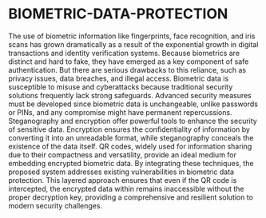 # BIOMETRIC-DATA-PROTECTION
The use of biometric information like fingerprints, face recognition, and iris scans has grown dramatically as a result of the exponential growth in digital transactions and identity verification systems. Because biometrics are distinct and hard to fake, they have emerged as a key component of safe authentication. But there are serious drawbacks to this reliance, such as privacy issues, data breaches, and illegal access. Biometric data is susceptible to misuse and cyberattacks because traditional security solutions frequently lack strong safeguards. Advanced security measures must be developed since biometric data is unchangeable, unlike passwords or PINs, and any compromise might have permanent repercussions. Steganography and encryption offer powerful tools to enhance the security of sensitive data. Encryption ensures the confidentiality of information by converting it into an unreadable format, while steganography conceals the existence of the data itself. QR codes, widely used for information sharing due to their compactness and versatility, provide an ideal medium for embedding encrypted biometric data. By integrating these techniques, the proposed system addresses existing vulnerabilities in biometric data protection. This layered approach ensures that even if the QR code is intercepted, the encrypted data within remains inaccessible without the proper decryption key, providing a comprehensive and resilient solution to modern security challenges.
